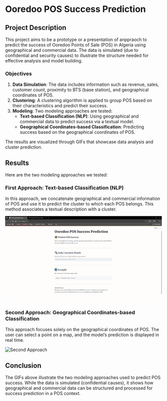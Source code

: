 # Ooredoo POS Success Prediction


## Project Description

This project aims to be a prototype or a presentation of anppraoch to predict the success of Ooredoo Points of Sale (POS) in Algeria using geographical and commercial data. The data is simulated (due to confidential and security causes) to illustrate the structure needed for effective analysis and model building.

### Objectives

1. **Data Simulation**: The data includes information such as revenue, sales, customer count, proximity to BTS (base station), and geographical coordinates of POS.
2. **Clustering**: A clustering algorithm is applied to group POS based on their characteristics and predict their success.
3. **Modeling**: Two modeling approaches are tested:
   - **Text-based Classification (NLP)**: Using geographical and commercial data to predict success via a textual model.
   - **Geographical Coordinates-based Classification**: Predicting success based on the geographical coordinates of POS.

The results are visualized through GIFs that showcase data analysis and cluster prediction.

## Results

Here are the two modeling approaches we tested:

### First Approach: Text-based Classification (NLP)

In this approach, we concatenate geographical and commercial information of POS and use it to predict the cluster to which each POS belongs. This method associates a textual description with a cluster.

![First Approach](one.gif)

### Second Approach: Geographical Coordinates-based Classification

This approach focuses solely on the geographical coordinates of POS. The user can select a point on a map, and the model’s prediction is displayed in real time.

![Second Approach](two.gif)

## Conclusion

The GIFs above illustrate the two modeling approaches used to predict POS success. While the data is simulated (confidential causes), it shows how geographical and commercial data can be structured and processed for success prediction in a POS context.
